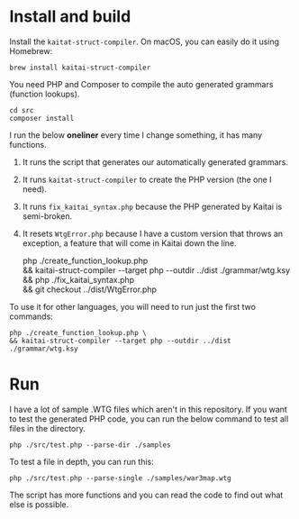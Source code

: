 # Install and build

Install the `kaitat-struct-compiler`. On macOS, you can easily do it using Homebrew:

    brew install kaitai-struct-compiler

You need PHP and Composer to compile the auto generated grammars (function lookups).

    cd src
    composer install

I run the below **oneliner** every time I change something, it has many functions.
1. It runs the script that generates our automatically generated grammars.
2. It runs `kaitat-struct-compiler` to create the PHP version (the one I need).
3. It runs `fix_kaitai_syntax.php` because the PHP generated by Kaitai is semi-broken.
4. It resets `WtgError.php` because I have a custom version that throws an exception, a feature that will come in Kaitai down the line.

    php ./create_function_lookup.php \
    && kaitai-struct-compiler --target php --outdir ../dist ./grammar/wtg.ksy \
    && php ./fix_kaitai_syntax.php \
    && git checkout ../dist/WtgError.php

To use it for other languages, you will need to run just the first two commands:

    php ./create_function_lookup.php \
    && kaitai-struct-compiler --target php --outdir ../dist ./grammar/wtg.ksy

# Run

I have a lot of sample .WTG files which aren't in this repository. If you want to test the generated PHP code, you can run the below command to test all files in the directory. 

    php ./src/test.php --parse-dir ./samples

To test a file in depth, you can run this:

    php ./src/test.php --parse-single ./samples/war3map.wtg

The script has more functions and you can read the code to find out what else is possible.
